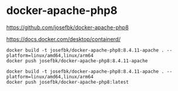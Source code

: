 # docker-apache-php8

https://github.com/josefbk/docker-apache-php8

https://docs.docker.com/desktop/containerd/

    docker build -t josefbk/docker-apache-php8:8.4.11-apache . --platform=linux/amd64,linux/arm64
    docker push josefbk/docker-apache-php8:8.4.11-apache

    docker build -t josefbk/docker-apache-php8:8.4.11-apache . --platform=linux/amd64,linux/arm64
    docker push josefbk/docker-apache-php8:latest